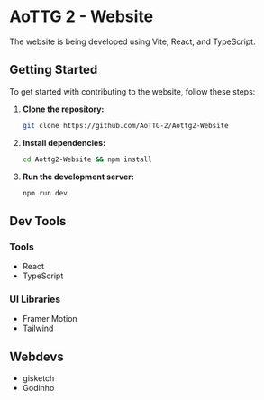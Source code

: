 # AoTTG 2 - Website

The website is being developed using Vite, React, and TypeScript.

## Getting Started

To get started with contributing to the website, follow these steps:

1. **Clone the repository:**
   ```bash
   git clone https://github.com/AoTTG-2/Aottg2-Website
   ```
2. **Install dependencies:**
   ```bash
   cd Aottg2-Website && npm install
   ```
3. **Run the development server:**
   ```bash
   npm run dev
   ```
## Dev Tools

### Tools
- React
- TypeScript
### UI Libraries
- Framer Motion
- Tailwind


## Webdevs
- gisketch
- Godinho



